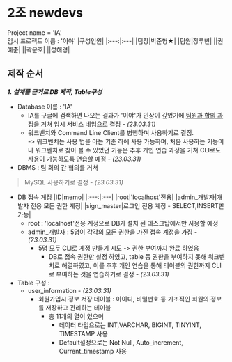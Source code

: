 # 2조 newdevs
Project name = 'IA'  
임시 프로젝트 이름 : '이야'
|구성인원|
|:---:|:---|
|팀장|박준형★|
|팀원|장루빈|
||권예준|
||곽윤호|
||성해경|

## 제작 순서
_**1. 설계를 근거로 DB 제작, Table구성**_
- Database 이름 : 'IA'
  - IA를 구글에 검색하면 나오는 결과가 '이야'가 인상이 깊었기에 <u>팀원과 합의 과정을 거쳐</u> 임시 서비스 네임으로 결정 - *(23.03.31)*
  - 워크벤치와 Command Line Client를 병행하며 사용하기로 결정.  
    -> 워크벤치는 사용 법을 아는 기준 하에 사용 가능하며, 처음 사용하는 기능이나 워크벤치로 찾아 볼 수 있었던 기능은 추후 개인 연습 과정을 거쳐 CLI로도 사용이 가능하도록 연습할 예정 - *(23.03.31)*
- DBMS : 팀 회의 간 협의를 거쳐
>MySQL 사용하기로 결정 - *(23.03.31)*
- DB 접속 계정
  |ID|memo|
  |:---:|:---|
  |root|'localhost'전용|
  |admin_개발자|개발자 전용 모든 권한 계정|
  |sign_master|로그인 전용 계정 - SELECT,INSERT만 가능|
  -  root : 'localhost'전용 계정으로 DB가 설치 된 데스크탑에서만 사용할 예정
  - admin_개발자 : 5명이 각각의 모든 권한을 가진 접속 계정을 가짐 - *(23.03.31)*
    - 5명 모두 CLI로 계정 만들기 시도 -> 권한 부여까지 완료 하였음
      - DB로 접속 권한만 설정 하였고, table 등 권한을 부여하지 못해 워크벤치로 해결하였고, 이를 추후 개인 연습을 통해 테이블의 권한까지 CLI로 부여하는 것을 연습하기로 결정 - *(23.03.31)*
- Table 구성 :
  - user_information - *(23.03.31)*
    - 회원가입시 정보 저장 테이블 :
    아이디, 비밀번호 등  기초적인 회원의 정보를 저장하고 관리하는 테이블
      - 총 11개의 열이 있으며
        - 데이터 타입으로는 INT,VARCHAR, BIGINT, TINYINT, TIMESTAMP 사용
        - Default설정으로는 Not Null, Auto_increment, Current_timestamp 사용